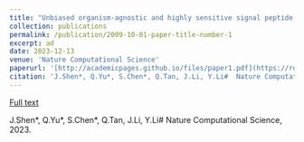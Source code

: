 ```yaml
---
title: "Unbiased organism-agnostic and highly sensitive signal peptide predictor with deep protein language model"
collection: publications
permalink: /publication/2009-10-01-paper-title-number-1
excerpt: ad
date: 2023-12-13
venue: 'Nature Computational Science'
paperurl: '[http://academicpages.github.io/files/paper1.pdf](https://rdcu.be/dtupB)'
citation: 'J.Shen*, Q.Yu*, S.Chen*, Q.Tan, J.Li, Y.Li#  Nature Computational Science, 2023.'
---
```


[Full text](https://rdcu.be/dtupB)

J.Shen*, Q.Yu*, S.Chen*, Q.Tan, J.Li, Y.Li#  Nature Computational Science, 2023.
